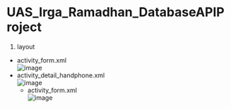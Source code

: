 # UAS_Irga_Ramadhan_DatabaseAPIProject

1. layout
 - activity_form.xml
     <br>
     ![image](https://github.com/IrgaRamadhanPutra/UAS_Irga_Ramadhan_DatabaseAPIProject/assets/101645216/da77019c-2724-49c6-81c8-603ea8966f5c)
 - activity_detail_handphone.xml
     <br>
    ![image](https://github.com/IrgaRamadhanPutra/UAS_Irga_Ramadhan_DatabaseAPIProject/assets/101645216/bc424d5c-f212-44b5-88b2-f067b4f6f490)
   - activity_form.xml
     <br>
     ![image](https://github.com/IrgaRamadhanPutra/UAS_Irga_Ramadhan_DatabaseAPIProject/assets/101645216/da77019c-2724-49c6-81c8-603ea8966f5c)


